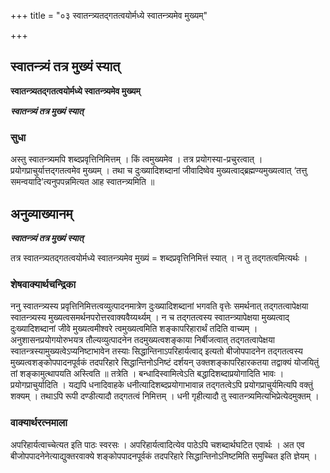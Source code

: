 +++
title = "०३ स्वातन्त्र्यतद्गतत्वयोर्मध्ये स्वातन्त्र्यमेव मुख्यम्"

+++


## स्वातन्त्र्यं तत्र मुख्यं स्यात्

**स्वातन्त्र्यतद्गतत्वयोर्मध्ये स्वातन्त्र्यमेव मुख्यम्**

***स्वातन्त्र्यं तत्र मुख्यं स्यात्***

### **सुधा**

अस्तु स्वातन्त्र्यमपि शब्दप्रवृत्तिनिमित्तम् । किं त्वमुख्यमेव । तत्र प्रयोगस्या-प्रचुरत्वात् । प्रयोगप्राचुर्यात्तद्गतत्वमेव मुख्यम् । तथा च दुःख्यादिशब्दानां जीवादिष्वेव मुख्यत्वाद्ब्रह्मण्यमुख्यत्वात् ‘तत्तु समन्वयादि’त्यनुपपन्नमित्यत आह स्वातन्त्र्यमिति ॥

## **अनुव्याख्यानम्**

***स्वातन्त्र्यं तत्र मुख्यं स्यात्***

तत्र स्वातन्त्र्यतद्गतत्वयोर्मध्ये स्वातन्त्र्यमेव मुख्यं = शब्दप्रवृत्तिनिमित्तं स्यात् । न तु तद्गतत्वमित्यर्थः ।

### **शेषवाक्यार्थचन्द्रिका**

ननु स्वातन्त्र्यस्य प्रवृत्तिनिमित्तत्वव्युत्पादनमात्रेण दुःख्यादिशब्दानां भगवति वृत्तेः समर्थनात् तद्गतत्वापेक्षया स्वातन्त्र्यस्य मुख्यत्वसमर्थनपरोत्तरवाक्यवैय्यर्थ्यम् । न च तद्गतत्वस्य स्वातन्त्र्यापेक्षया मुख्यत्वाद् दुःख्यादिशब्दानां जीवे मुख्यत्वमीश्वरे त्वमुख्यत्वमिति शङ्कापरिहारार्थं तदिति वाच्यम् । अनुशासनप्रयोगयोरुभयत्र तौल्यव्युत्पादनेन तदमुख्यत्वशङ्काया निर्बीजत्वात् तद्गतत्वापेक्षया स्वातन्त्रस्यामुख्यत्वेऽप्यनिष्टाभावेन तस्याः सिद्धान्तिनाऽपरिहार्यत्वाद् इत्यतो बीजोपपादनेन तद्गतत्वस्य मुख्यत्वशङ्कोपपादनपूर्वकं तदपरिहारे सिद्धान्तिनोऽनिष्टं दर्शयन् उक्तशङ्कापरिहारकतया तद्वाक्यं योजयितुं तां शङ्कामुत्थापयति अस्त्विति ॥ तत्रेति । बन्धादिस्वामित्वेऽति बद्धादिशब्दाप्रयोगादिति भावः । प्रयोगप्राचुर्यादिति । यद्यपि धनादिवाहके धनीत्यादिशब्दप्रयोगाभावान्न तद्गतत्वेऽपि प्रयोगप्राचुर्यमित्यपि वक्तुं शक्यम् । तथाऽपि रूपी दण्डीत्यादौ तद्गतत्वं निमित्तम् । धनी गृहीत्यादौ तु स्वातन्त्र्यमित्यभिप्रेत्येदमुक्तम् ।

### **वाक्यार्थरत्नमाला**

अपरिहार्यत्वाच्चेत्यत इति पाठः स्वरसः । अपरिहार्यत्वादित्येव पाठेऽपि चशब्दार्थघटित एवार्थः । अत एव बीजोपपादनेनेत्याद्युक्तरवाक्ये शङ्कोपपादनपूर्वकं तदपरिहारे सिद्धान्तिनोऽनिष्टमिति समुच्चित इति ज्ञेयम् ।





